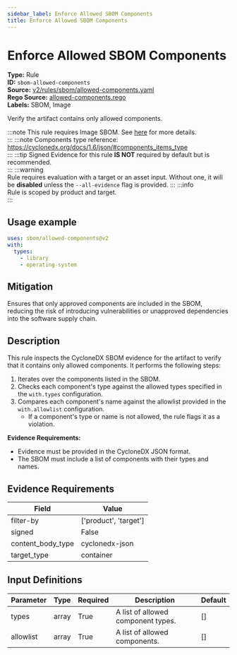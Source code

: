 ```yaml
---
sidebar_label: Enforce Allowed SBOM Components
title: Enforce Allowed SBOM Components
---  
```

# Enforce Allowed SBOM Components  
**Type:** Rule  
**ID:** `sbom-allowed-components`  
**Source:** [v2/rules/sbom/allowed-components.yaml](https://github.com/scribe-public/sample-policies/blob/main/v2/rules/sbom/allowed-components.yaml)  
**Rego Source:** [allowed-components.rego](https://github.com/scribe-public/sample-policies/blob/main/v2/rules/sbom/allowed-components.rego)  
**Labels:** SBOM, Image  

Verify the artifact contains only allowed components.

:::note 
This rule requires Image SBOM. See [here](/docs/valint/sbom) for more details.  
::: 
:::note 
Components type reference: https://cyclonedx.org/docs/1.6/json/#components_items_type  
::: 
:::tip 
Signed Evidence for this rule **IS NOT** required by default but is recommended.  
::: 
:::warning  
Rule requires evaluation with a target or an asset input. Without one, it will be **disabled** unless the `--all-evidence` flag is provided.
::: 
:::info  
Rule is scoped by product and target.  
:::  

## Usage example

```yaml
uses: sbom/allowed-components@v2
with:
  types:
    - library
    - operating-system
```

## Mitigation  
Ensures that only approved components are included in the SBOM, reducing the risk of introducing vulnerabilities or unapproved dependencies into the software supply chain.


## Description  
This rule inspects the CycloneDX SBOM evidence for the artifact to verify that it contains only allowed components.
It performs the following steps:

1. Iterates over the components listed in the SBOM.
2. Checks each component's type against the allowed types specified in the `with.types` configuration.
3. Compares each component's name against the allowlist provided in the `with.allowlist` configuration.
   - If a component's type or name is not allowed, the rule flags it as a violation.

**Evidence Requirements:**
- Evidence must be provided in the CycloneDX JSON format.
- The SBOM must include a list of components with their types and names.

## Evidence Requirements  
| Field | Value |
|-------|-------|
| filter-by | ['product', 'target'] |
| signed | False |
| content_body_type | cyclonedx-json |
| target_type | container |

## Input Definitions  
| Parameter | Type | Required | Description | Default |
|-----------|------|----------|-------------| --------|
| types | array | True | A list of allowed component types. | [] |
| allowlist | array | True | A list of allowed components. | [] |

